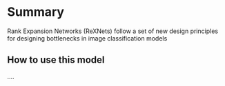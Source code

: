 <!--
Type: model-index
Models:
  - Name: RexNet3
    Metadata:
        some field: 10        
    Results: rexnet3-results.yaml
-->
# Summary

Rank Expansion Networks (ReXNets) follow a set of new design principles for designing bottlenecks in image classification models

## How to use this model

....